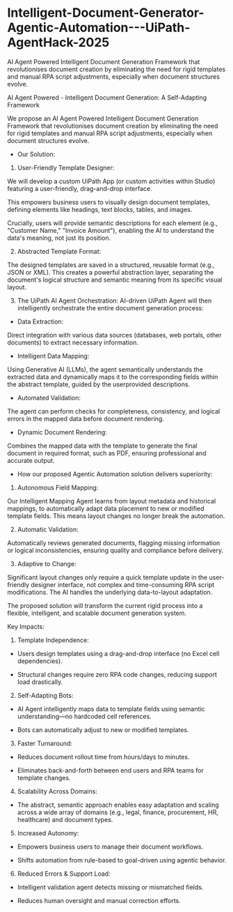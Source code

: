 # Intelligent-Document-Generator-Agentic-Automation---UiPath-AgentHack-2025
AI Agent Powered Intelligent Document Generation Framework that revolutionises  document creation by eliminating the need for rigid templates and manual RPA script  adjustments, especially when document structures evolve.

AI Agent Powered - Intelligent Document Generation: A Self-Adapting Framework

We propose an AI Agent Powered Intelligent Document Generation Framework that revolutionises 
document creation by eliminating the need for rigid templates and manual RPA script 
adjustments, especially when document structures evolve.

- Our Solution:

1. User-Friendly Template Designer:

We will develop a custom UiPath App (or custom activities within Studio) featuring a user-friendly, 
drag-and-drop interface.

This empowers business users to visually design document templates, defining elements like 
headings, text blocks, tables, and images.

Crucially, users will provide semantic descriptions for each element (e.g., "Customer Name," 
"Invoice Amount"), enabling the AI to understand the data's meaning, not just its position.

2. Abstracted Template Format:

The designed templates are saved in a structured, reusable format (e.g., JSON or XML). This 
creates a powerful abstraction layer, separating the document's logical structure and semantic 
meaning from its specific visual layout.

3. The UiPath AI Agent Orchestration: AI-driven UiPath Agent will then intelligently orchestrate the 
entire document generation process:

* Data Extraction: 

Direct integration with various data sources (databases, web portals, other documents) to extract 
necessary information.

* Intelligent Data Mapping: 

Using Generative AI (LLMs), the agent semantically understands the extracted data and 
dynamically maps it to the corresponding fields within the abstract template, guided by the userprovided descriptions.

* Automated Validation: 

The agent can perform checks for completeness, consistency, and logical errors in the mapped 
data before document rendering.

* Dynamic Document Rendering: 

Combines the mapped data with the template to generate the final document in required format, 
such as PDF, ensuring professional and accurate output.

- How our proposed Agentic Automation solution delivers superiority:

1. Autonomous Field Mapping: 

Our Intelligent Mapping Agent learns from layout metadata and historical mappings, to 
automatically adapt data placement to new or modified template fields. This means layout 
changes no longer break the automation.

2. Automatic Validation: 

Automatically reviews generated documents, flagging missing information or logical 
inconsistencies, ensuring quality and compliance before delivery.

3. Adaptive to Change: 

Significant layout changes only require a quick template update in the user-friendly designer 
interface, not complex and time-consuming RPA script modifications. The AI handles the 
underlying data-to-layout adaptation.

The proposed solution will transform the current rigid process into a flexible, intelligent, and 
scalable document generation system.

Key Impacts:

1. Template Independence:

- Users design templates using a drag-and-drop interface (no Excel cell dependencies).

- Structural changes require zero RPA code changes, reducing support load drastically.

2. Self-Adapting Bots:

- AI Agent intelligently maps data to template fields using semantic understanding—no hardcoded 
cell references.

- Bots can automatically adjust to new or modified templates.

3. Faster Turnaround:

- Reduces document rollout time from hours/days to minutes.

- Eliminates back-and-forth between end users and RPA teams for template changes.

4. Scalability Across Domains:

- The abstract, semantic approach enables easy adaptation and scaling across a wide array of 
domains (e.g., legal, finance, procurement, HR, healthcare) and document types.

5. Increased Autonomy:

- Empowers business users to manage their document workflows.

- Shifts automation from rule-based to goal-driven using agentic behavior.

6. Reduced Errors & Support Load:

- Intelligent validation agent detects missing or mismatched fields.

- Reduces human oversight and manual correction efforts.

